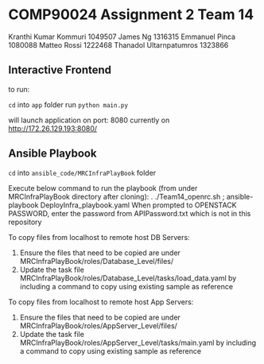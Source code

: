 # COMP90024 Assignment 2 Team 14

Kranthi Kumar Kommuri 1049507
James Ng 1316315
Emmanuel Pinca 1080088
Matteo Rossi 1222468
Thanadol Ultarnpatumros 1323866

## Interactive Frontend

to run:

`cd` into `app` folder
run `python main.py`

will launch application on port: 8080
currently on http://172.26.129.193:8080/

## Ansible Playbook

`cd` into `ansible_code/MRCInfraPlayBook` folder

Execute below command to run the playbook (from under MRCInfraPlayBook directory after cloning):
        . ./Team14_openrc.sh ; ansible-playbook DeployInfra_playbook.yaml 
When prompted to OPENSTACK PASSWORD, enter the password from APIPassword.txt which is not in this repository

To copy files from localhost to remote host DB Servers:
1. Ensure the files that need to be copied are under MRCInfraPlayBook/roles/Database_Level/files/
2. Update the task file MRCInfraPlayBook/roles/Database_Level/tasks/load_data.yaml by including a command to copy using existing sample as reference 

To copy files from localhost to remote host App Servers:
1. Ensure the files that need to be copied are under MRCInfraPlayBook/roles/AppServer_Level/files/
2. Update the task file MRCInfraPlayBook/roles/AppServer_Level/tasks/main.yaml by including a command to copy using existing sample as reference 
